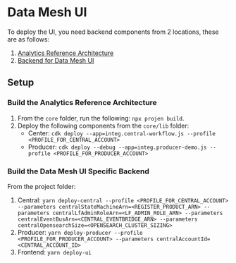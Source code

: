 # Data Mesh UI

To deploy the UI, you need backend components from 2 locations, these are as follows:

1. [Analytics Reference Architecture](https://github.com/aws-samples/aws-analytics-reference-architecture)
2. [Backend for Data Mesh UI](https://gitlab.aws.dev/jantan/datamesh-ui)

## Setup

### Build the Analytics Reference Architecture

1. From the `core` folder, run the following: `npx projen build`.
2. Deploy the following components from the `core/lib` folder:
    - Center: `cdk deploy --app=integ.central-workflow.js --profile <PROFILE_FOR_CENTRAL_ACCOUNT>`
    - Producer: `cdk deploy --debug --app=integ.producer-demo.js --profile <PROFILE_FOR_PRODUCER_ACCOUNT>`

### Build the Data Mesh UI Specific Backend

From the project folder:

1. Central: `yarn deploy-central --profile <PROFILE_FOR_CENTRAL_ACCOUNT> --parameters centralStateMachineArn=<REGISTER_PRODUCT_ARN> --parameters centralLfAdminRoleArn=<LF_ADMIN_ROLE_ARN> --parameters centralEventBusArn=<CENTRAL_EVENTBRIDGE_ARN> --parameters centralOpensearchSize=<OPENSEARCH_CLUSTER_SIZING>`
2. Producer: `yarn deploy-producer --profile <PROFILE_FOR_PRODUCER_ACCOUNT> --parameters centralAccountId=<CENTRAL_ACCOUNT_ID>`
3. Frontend: `yarn deploy-ui`